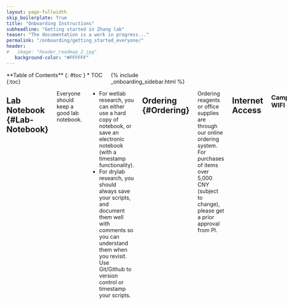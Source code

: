 ```yaml
---
layout: page-fullwidth
skip_boilerplate: True
title: "Onboarding Instructions"
subheadline: "Getting started in Zhang lab"
teaser: "The documentation is a work in progress..."
permalink: "/onboarding/getting_started_everyone/"
header:
#   image: "header_roadmap_2.jpg"
   background-color: "#FFFFFF"
---
```

<div class="row">
<div class="medium-4 columns" markdown="1">
<div class="panel radius" markdown="1">
**Table of Contents**
{: #toc }
*  TOC
{:toc}
</div>
{% include _onboarding_sidebar.html %} 
</div><!-- /.medium-4.columns __ -->



<div class="medium-8 columns" markdown="1">

## Lab Notebook {#Lab-Notebook}
Everyone should keep a good lab notebook. 
* For wetlab research, you can either use a hard copy of notebook, or save an electronic notebook (with a timestamp functionality). 
* For drylab research, you should always save your scripts, and document them well with comments so you can understand them when you revisit. Use Git/Github to version control or timestamp your scripts. 


## Ordering {#Ordering}
Ordering reagents or office supplies are through our online ordering system. For purchases of items over 5,000 CNY (subject to change), please get a prior approval from PI.

## Internet Access
### Campus WIFI

### VPN 
  you'll need [**VPN**](https://vpn.westlake.edu.cn) to access some materials if you are off-campus. 


## Internal Resources {#Internal-Resources}
There are a few internal reousrces utilized by the lab. 

### Lab accounts
You'll have to make accounts on these websites:
 * [Github](https://github.com/zhangyxlab) -- Code Repositry, for sharing code within/outside lab.
 * [Slack](https://slack.com/) -- For lab communication. 
 * [Onedrive]() -- for sharing documents
 * [Asana]() or [Trello]()

### Calendar 
Please go to <a href="https://outlook.office365.com/owa/calendar/42269faf0d064e83b1ecf8eb336255c0@westlake.edu.cn/d8b629fb4c404d248cf668be3b953f0011674006155324287211/calendar.html">Link</a> To view this Calendar.

### Mailing List

### Wechat Group 


## Lab Meeting {#Labmeeting}
Lab meeting presentation is a good opportunity to
 * discuss research progress
 * discuss problems you encounter (to get the crowd wisdom to help you troubleshoot)
 * to practice presentation skills

<iframe width="560" height="400" frameborder="0" scrolling="no" src="https://westlakeu-my.sharepoint.com/:x:/g/personal/zhangyanxiao_westlake_edu_cn/EQjC7mjqVI9IhhnB4ITpDwQBliv0IHW7FVVE8uVkItuNVw?e=ru5MDy&action=embedview&wdbipreview=true"> </iframe>

## Journal club {#Journal-Club}
In journal club we will discuss recent papers from the relevant field.  

{% include _improve_content.html %}
</div>
